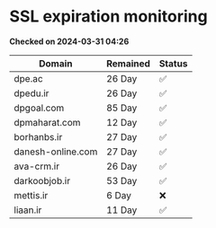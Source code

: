 # SSL expiration monitoring

**Checked on 2024-03-31 04:26**

| Domain | Remained | Status       |
|--------|----------|--------------|
| dpe.ac     | 26 Day   | ✅ |
| dpedu.ir     | 26 Day   | ✅ |
| dpgoal.com     | 85 Day   | ✅ |
| dpmaharat.com     | 12 Day   | ✅ |
| borhanbs.ir     | 27 Day   | ✅ |
| danesh-online.com     | 27 Day   | ✅ |
| ava-crm.ir     | 26 Day   | ✅ |
| darkoobjob.ir     | 53 Day   | ✅ |
| mettis.ir     | 6 Day   | ❌ |
| liaan.ir     | 11 Day   | ✅ |
